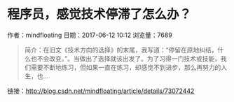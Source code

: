 # 程序员，感觉技术停滞了怎么办？
作者：mindfloating
日期：2017-06-12 10:12
浏览量：7689
> 简介：在旧文《技术方向的选择》的末尾，我写道：“停留在原地纠结，什么也不会改变。”。当做出了选择就该出发了。为了习得一门技术或技能，我们需要不断地练习，但如果一直在练习，却感觉不到进步，那么再努力的人生，也...

 链接：http://blog.csdn.net/mindfloating/article/details/73072442
